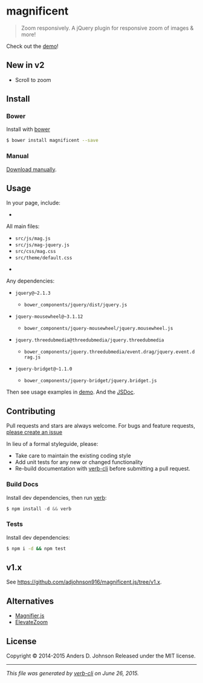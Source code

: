 # magnificent

> Zoom responsively. A jQuery plugin for responsive zoom of images & more!

Check out the [demo](http://andrz.me/magnificent.js/examples/demo/)!

## New in v2

* Scroll to zoom

## Install

### Bower

Install with [bower](http://bower.io/)

```sh
$ bower install magnificent --save
```

### Manual

[Download manually](https://github.com/adjohnson916/magnificent.js/releases).

## Usage

In your page, include:

* 
All main files:

  - `src/js/mag.js`
  - `src/js/mag-jquery.js`
  - `src/css/mag.css`
  - `src/theme/default.css`
* 
Any dependencies:

  - `jquery@~2.1.3`
    + `bower_components/jquery/dist/jquery.js`

  - `jquery-mousewheel@~3.1.12`
    + `bower_components/jquery-mousewheel/jquery.mousewheel.js`

  - `jquery.threedubmedia@threedubmedia/jquery.threedubmedia`
    + `bower_components/jquery.threedubmedia/event.drag/jquery.event.drag.js`

  - `jquery-bridget@~1.1.0`
    + `bower_components/jquery-bridget/jquery.bridget.js`

Then see usage examples in [demo](http://andrz.me/magnificent.js/examples/demo/). And the [JSDoc](http://andrz.me/magnificent.js/doc/).

## Contributing

Pull requests and stars are always welcome. For bugs and feature requests, [please create an issue](https://github.com/owner/project/issues/new)

In lieu of a formal styleguide, please:

* Take care to maintain the existing coding style
* Add unit tests for any new or changed functionality
* Re-build documentation with [verb-cli](https://github.com/assemble/verb-cli) before submitting a pull request.

### Build Docs

Install dev dependencies, then run [verb](https://github.com/verbose/verb):

```js
$ npm install -d && verb
```

### Tests

Install dev dependencies:

```sh
$ npm i -d && npm test
```

## v1.x

See https://github.com/adjohnson916/magnificent.js/tree/v1.x.

## Alternatives

* [Magnifier.js](http://mark-rolich.github.io/Magnifier.js/)
* [ElevateZoom](http://www.elevateweb.co.uk/image-zoom)

## License

Copyright © 2014-2015 Anders D. Johnson
Released under the MIT license.

***

_This file was generated by [verb-cli](https://github.com/assemble/verb-cli) on June 26, 2015._